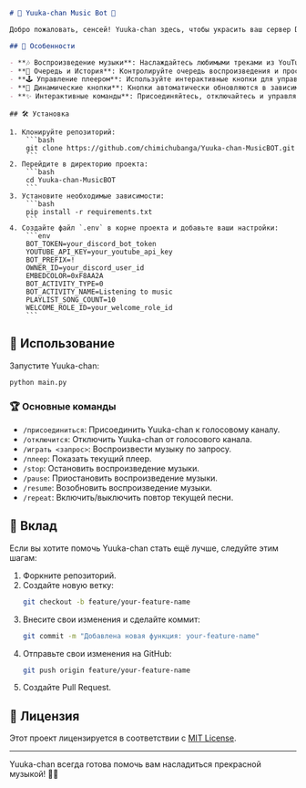 
```markdown
# 🌸 Yuuka-chan Music Bot 🌸

Добро пожаловать, сенсей! Yuuka-chan здесь, чтобы украсить ваш сервер Discord музыкой и весельем. 🎵

## 🌟 Особенности

- **🎶 Воспроизведение музыки**: Наслаждайтесь любимыми треками из YouTube.
- **📜 Очередь и История**: Контролируйте очередь воспроизведения и просматривайте историю треков.
- **🕹️ Управление плеером**: Используйте интерактивные кнопки для управления воспроизведением.
- **🔄 Динамические кнопки**: Кнопки автоматически обновляются в зависимости от текущего состояния.
- **✨ Интерактивные команды**: Присоединяйтесь, отключайтесь и управляйте плеером с помощью простых команд.
```
```
## 🛠️ Установка

1. Клонируйте репозиторий:
    ```bash
    git clone https://github.com/chimichubanga/Yuuka-chan-MusicBOT.git
    ```
2. Перейдите в директорию проекта:
    ```bash
    cd Yuuka-chan-MusicBOT
    ```
3. Установите необходимые зависимости:
    ```bash
    pip install -r requirements.txt
    ```
4. Создайте файл `.env` в корне проекта и добавьте ваши настройки:
    ```env
    BOT_TOKEN=your_discord_bot_token
    YOUTUBE_API_KEY=your_youtube_api_key
    BOT_PREFIX=!
    OWNER_ID=your_discord_user_id
    EMBEDCOLOR=0xF8AA2A
    BOT_ACTIVITY_TYPE=0
    BOT_ACTIVITY_NAME=Listening to music
    PLAYLIST_SONG_COUNT=10
    WELCOME_ROLE_ID=your_welcome_role_id
    ```
```

## 🚀 Использование

Запустите Yuuka-chan:
```bash
python main.py
```

### 🏆 Основные команды

- `/присоединиться`: Присоединить Yuuka-chan к голосовому каналу.
- `/отключится`: Отключить Yuuka-chan от голосового канала.
- `/играть <запрос>`: Воспроизвести музыку по запросу.
- `/плеер`: Показать текущий плеер.
- `/stop`: Остановить воспроизведение музыки.
- `/pause`: Приостановить воспроизведение музыки.
- `/resume`: Возобновить воспроизведение музыки.
- `/repeat`: Включить/выключить повтор текущей песни.

## 🤝 Вклад

Если вы хотите помочь Yuuka-chan стать ещё лучше, следуйте этим шагам:

1. Форкните репозиторий.
2. Создайте новую ветку:
    ```bash
    git checkout -b feature/your-feature-name
    ```
3. Внесите свои изменения и сделайте коммит:
    ```bash
    git commit -m "Добавлена новая функция: your-feature-name"
    ```
4. Отправьте свои изменения на GitHub:
    ```bash
    git push origin feature/your-feature-name
    ```
5. Создайте Pull Request.

## 📜 Лицензия

Этот проект лицензируется в соответствии с [MIT License](LICENSE).

---

Yuuka-chan всегда готова помочь вам насладиться прекрасной музыкой! 🌸🎵

